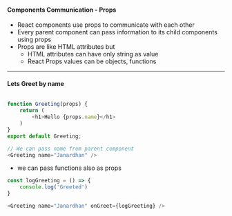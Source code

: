 ####  Components Communication - Props

- React components use props to communicate with each other
- Every parent component can pass information to its child components using props
- Props are  like HTML attributes but 
    - HTML attributes can have only string as value
    - React Props values can be objects, functions

---

#### Lets Greet by name

``` js []

function Greeting(props) {
    return (
        <h1>Hello {props.name}</h1>
    )
}
export default Greeting;

// We can pass name from parent component
<Greeting name="Janardhan" />
```
- we can pass functions also as props 

``` js [5]
const logGreeting = () => {
    console.log('Greeted')
}

<Greeting name="Janardhan" onGreet={logGreeting} />

```